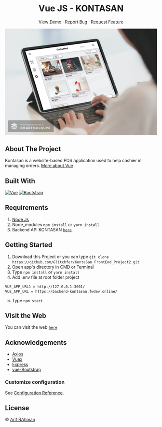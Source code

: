 <h1 align='center'>Vue JS - KONTASAN</h1>
  <p align="center">
    <a href="https://kontasan.netlify.app/">View Demo</a>
    ·
    <a href="https://github.com/Glitchfer/KontaSan_FrontEnd_Project2/issues">Report Bug</a>
    ·
    <a href="https://github.com/Glitchfer/KontaSan_FrontEnd_Project2/issues">Request Feature</a>
  </p>

![Image Banner](https://raw.githubusercontent.com/Glitchfer/KontaSan_FrontEnd_Project2/master/Konta-cover.jpg)

## About The Project

Kontasan is a website-based POS application used to help cashier in managing orders. [More about Vue](https://vuejs.org/)

## Built With

[![Vue](https://img.shields.io/badge/Vue-v2.6.11-green)](https://github.com/vuejs/vue)
[![Bootstrap](https://img.shields.io/badge/Bootstrap-v4.5.x-blue)](https://github.com/bootstrap-vue/bootstrap-vue)

## Requirements

1. <a href="https://nodejs.org/en/download/">Node Js</a>
2. Node_modules `npm install` or `yarn install`
3. Backend API KONTASAN [`here`](https://github.com/Glitchfer/KontaSan_Backend_Project1)

## Getting Started

1. Download this Project or you can type `git clone https://github.com/Glitchfer/KontaSan_FrontEnd_Project2.git`
2. Open app's directory in CMD or Terminal
3. Type `npm install` or `yarn install`
4. Add .env file at root folder project

```
VUE_APP_URL1 = http://127.0.0.1:3001/
VUE_APP_URL = https://backend-kontasan.fwdev.online/

```

5. Type `npm start`

## Visit the Web

You can visit the web [`here`](https://kontasan.netlify.app/)

## Acknowledgements

- [Axios](https://www.npmjs.com/package/axios)
- [Vuex](https://vuex.vuejs.org/)
- [Express](https://www.npmjs.com/package/express)
- [vue-Bootstrap](https://bootstrap-vue.org/)

### Customize configuration

See [Configuration Reference](https://cli.vuejs.org/config/).

## License

© [Arif RAhman](https://github.com/Glitchfer)
